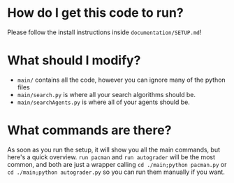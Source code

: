 # How do I get this code to run?

Please follow the install instructions inside `documentation/SETUP.md`!

# What should I modify?

- `main/` contains all the code, however you can ignore many of the python files
- `main/search.py` is where all your search algorithms should be.
- `main/searchAgents.py` is where all of your agents should be.

# What commands are there?

As soon as you run the setup, it will show you all the main commands, but here's a quick overview. `run pacman` and `run autograder` will be the most common, and both are just a wrapper calling `cd ./main;python pacman.py` or `cd ./main;python autograder.py` so you can run them manually if you want.